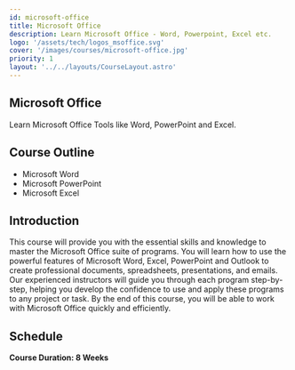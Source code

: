 ```yaml
---
id: microsoft-office
title: Microsoft Office
description: Learn Microsoft Office - Word, Powerpoint, Excel etc.
logo: '/assets/tech/logos_msoffice.svg'
cover: '/images/courses/microsoft-office.jpg'
priority: 1
layout: '../../layouts/CourseLayout.astro'
---
```


## Microsoft Office

Learn Microsoft Office Tools like Word, PowerPoint and Excel.

## Course Outline

- Microsoft Word
- Microsoft PowerPoint
- Microsoft Excel

## Introduction

This course will provide you with the essential skills and knowledge to master the Microsoft Office suite of programs. You will learn how to use the powerful features of Microsoft Word, Excel, PowerPoint and Outlook to create professional documents, spreadsheets, presentations, and emails. Our experienced instructors will guide you through each program step-by-step, helping you develop the confidence to use and apply these programs to any project or task. By the end of this course, you will be able to work with Microsoft Office quickly and efficiently.

## Schedule

**Course Duration: 8 Weeks**

<!--
<br />

- Week 1: _Chapter 1_
- Week 2: _Chapter 1_
- Week 3: _Chapter 2_
- Week 4: _Chapter 3_
- Week 5: _Chapter 4_
- Week 6: _Chapter 5_
- Week 7: _Chapter 5_
- Week 8: _Chapter 6_
-->

<!--
## Instructors

Lorem ipsum dolor sit, amet consectetur adipisicing elit. Possimus deleniti debitis doloremque ipsa at magni et doloribus facere beatae eaque, assumenda maiores nihil minus quae ab veritatis earum laudantium accusantium porro molestias quas corporis nam. Similique atque accusantium vel ab dolorum perspiciatis, esse consequuntur at dolores! Assumenda hic commodi consequatur.
-->
